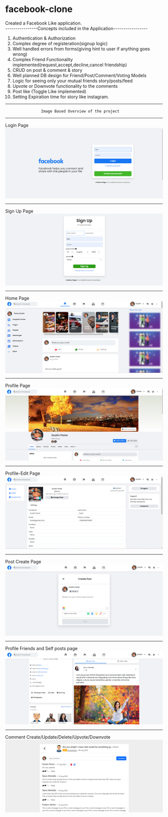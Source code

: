 # facebook-clone
Created a Facebook Like application.                                                                                                                                
----------------Concepts included in the Application-----------------
1. Authentication & Authorization
2. Complex degree of registeration(signup logic)
3. Well handled errors from forms(giving hint to user if anything goes wrong)
4. Complex Friend Functionality implemented(request,accept,decline,cancel friendship)
5. CRUD on post & comment & story
6. Well planned DB design for Friend/Post/Comment/Voting Models
7. Logic for seeing only your mutual friends story/posts/feed
8. Upvote or Downvote functionality to the comments
9. Post like (Toggle Like implemented)
10. Setting Expiration time for story like instagram.

___
                    Image Based Overview of the project
___

Login Page
![img_6.png](static/img_6.png)
___
Sign Up Page
![img_7.png](static/img_7.png)
___

Home Page
![img.png](static/img.png)

___
Profile Page
![img_1.png](static/img_1.png)
___
Profile-Edit Page
![img_3.png](static/img_3.png)
___
Post Create Page
![img_4.png](static/img_4.png)
___
Profile Friends and Self posts page
![img_5.png](static/img_5.png)
___
Comment Create/Update/Delete/Upvote/Downvote
![img_8.png](static/img_8.png)